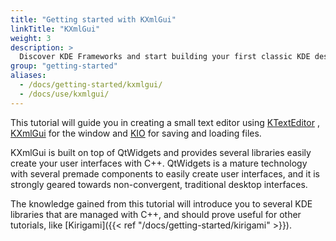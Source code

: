 ```yaml
---
title: "Getting started with KXmlGui"
linkTitle: "KXmlGui"
weight: 3
description: >
  Discover KDE Frameworks and start building your first classic KDE desktop application.
group: "getting-started"
aliases:
  - /docs/getting-started/kxmlgui/
  - /docs/use/kxmlgui/
---
```


This tutorial will guide you in creating a small text editor using
[KTextEditor](docs:ktexteditor;ktexteditor-index.html)
, [KXmlGui](docs:kxmlgui;kxmlgui-index.html) for
the window and [KIO](https://api-staging.kde.org/kio-index.html)
for saving and loading files.

<!-- TODO: investigate why KIO can't be linked with docs: -->

KXmlGui is built on top of QtWidgets and provides several libraries easily create your user interfaces with C++. QtWidgets is a mature technology with several premade components to easily create user interfaces, and it is strongly geared towards non-convergent, traditional desktop interfaces.

The knowledge gained from this tutorial will introduce you to several KDE libraries that are managed with C++, and should prove useful for other tutorials, like [Kirigami]({{< ref "/docs/getting-started/kirigami" >}}).
